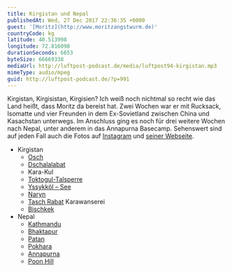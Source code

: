 ```yaml
---
title: Kirgistan und Nepal
publishedAt: Wed, 27 Dec 2017 22:36:35 +0000
guest: '[Moritz](http://www.moritzangstwurm.de)'
countryCode: kg
latitude: 40.513998
longitude: 72.816098
durationSeconds: 6653
byteSize: 66669338
mediaUrl: http://luftpost-podcast.de/media/luftpost94-kirgistan.mp3
mimeType: audio/mpeg
guid: http://luftpost-podcast.de/?p=991
---
```


Kirgistan, Kirgisistan, Kirgisien? Ich weiß noch nichtmal so recht wie das Land heißt, dass Moritz da bereist hat. Zwei Wochen war er mit Rucksack, Isomatte und vier Freunden in dem Ex-Sovietland zwischen China und Kasachstan unterwegs. Im Anschluss ging es noch für drei weitere Wochen nach Nepal, unter anderem in das Annapurna Basecamp. Sehenswert sind auf jeden Fall auch die Fotos auf [Instagram](https://www.instagram.com/moritzangstwurm/) und [seiner Webseite](http://www.moritzangstwurm.de). 
* Kirgistan  
   * [Osch](https://de.wikipedia.org/wiki/Osch)  
   * [Dschalalabat](https://de.wikipedia.org/wiki/Dschalalabat)  
   * Kara-Kul  
   * [Toktogul-Talsperre](https://de.wikipedia.org/wiki/Toktogul-Talsperre)  
   * [Yssykköl – See](https://de.wikipedia.org/wiki/Yssykk%C3%B6l)  
   * [Naryn](https://de.wikipedia.org/wiki/Naryn)  
   * [Tasch Rabat](https://de.wikipedia.org/wiki/Tasch%5FRabat) Karawanserei  
   * [Bischkek](https://de.wikipedia.org/wiki/Bischkek)
* Nepal  
   * [Kathmandu](https://de.wikipedia.org/wiki/Kathmandu)  
   * [Bhaktapur](https://de.wikipedia.org/wiki/Bhaktapur)  
   * [Patan](https://de.wikipedia.org/wiki/Patan%5F%28Baitadi%29)  
   * [Pokhara](https://de.wikipedia.org/wiki/Pokhara)  
   * [Annapurna](https://de.wikipedia.org/wiki/Annapurna)  
   * [Poon Hill](https://de.wikipedia.org/wiki/Poon%5FHill)
